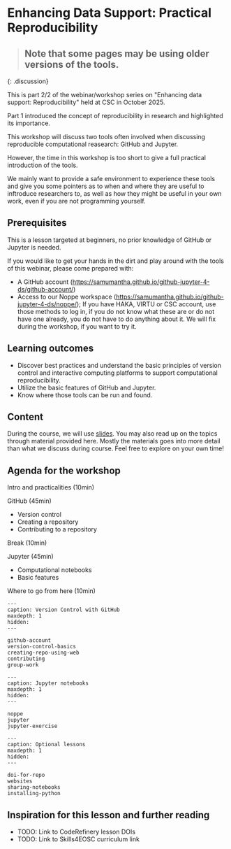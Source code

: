 # Enhancing Data Support: Practical Reproducibility


> ## Note that some pages may be using older versions of the tools.
>
{: .discussion}


This is part 2/2 of the webinar/workshop series on "Enhancing data support: Reproducibility" held at CSC in October 2025.

Part 1 introduced the concept of reproducibility in research and highlighted its importance.

This workshop will discuss two tools often involved when discussing reproducible computational reasearch: GitHub and Jupyter.

However, the time in this workshop is too short to give a full practical introduction of the tools.

We mainly want to provide a safe environment to experience these tools and give you some pointers as to when and where they are useful to inftroduce researchers to, as well as how they might be useful in your own work, even if you are not programming yourself.

## Prerequisites

This is a lesson targeted at beginners, no prior knowledge of GitHub or Jupyter is needed.

If you would like to get your hands in the dirt and play around with the tools of this webinar, please come prepared with:

- A GitHub account (https://samumantha.github.io/github-jupyter-4-ds/github-account/)
- Access to our Noppe workspace (https://samumantha.github.io/github-jupyter-4-ds/noppe/); If you have HAKA, VIRTU or CSC account, use those methods to log in, if you do not know what these are or do not have one already, you do not have to do anything about it. We will fix during the workshop, if you want to try it.

## Learning outcomes

- Discover best practices and understand the basic principles of version control and interactive computing platforms to support computational reproducibility.
- Utilize the basic features of GitHub and Jupyter.
- Know where those tools can be run and found.

## Content

During the course, we will use [slides](https://github.com/samumantha/github-jupyter-4-ds/blob/main/content/slides.pdf). 
You may also read up on the topics through material provided here. 
Mostly the materials goes into more detail than what we discuss during course. 
Feel free to explore on your own time!


## Agenda for the workshop

Intro and practicalities (10min)

GitHub (45min)

- Version control
- Creating a repository
- Contributing to a repository

Break (10min)

Jupyter (45min)

- Computational notebooks
- Basic features

Where to go from here (10min)





```{toctree}
---
caption: Version Control with GitHub
maxdepth: 1
hidden:
---

github-account
version-control-basics
creating-repo-using-web
contributing
group-work
```

```{toctree}
---
caption: Jupyter notebooks
maxdepth: 1
hidden:
---

noppe
jupyter
jupyter-exercise
```

```{toctree}
---
caption: Optional lessons
maxdepth: 1
hidden:
---

doi-for-repo
websites
sharing-notebooks
installing-python

```



## Inspiration for this lesson and further reading

- TODO: Link to CodeRefinery lesson DOIs
- TODO: Link to Skills4EOSC curriculum link

